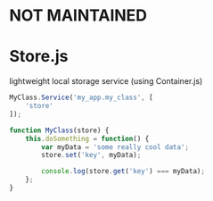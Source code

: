 # NOT MAINTAINED

Store.js
==========

lightweight local storage service (using Container.js)

```javascript
MyClass.Service('my_app.my_class', [
	'store'
]);

function MyClass(store) {
	this.doSomething = function() {
		var myData = 'some really cool data';
		store.set('key', myData);

		console.log(store.get('key') === myData);
	};
}
```
